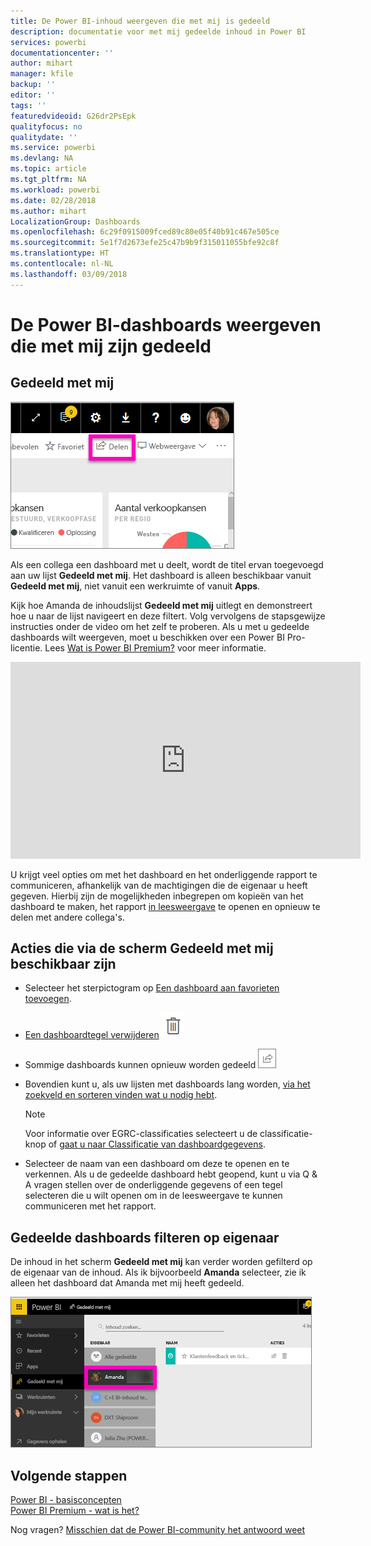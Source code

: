 ```yaml
---
title: De Power BI-inhoud weergeven die met mij is gedeeld
description: documentatie voor met mij gedeelde inhoud in Power BI
services: powerbi
documentationcenter: ''
author: mihart
manager: kfile
backup: ''
editor: ''
tags: ''
featuredvideoid: G26dr2PsEpk
qualityfocus: no
qualitydate: ''
ms.service: powerbi
ms.devlang: NA
ms.topic: article
ms.tgt_pltfrm: NA
ms.workload: powerbi
ms.date: 02/28/2018
ms.author: mihart
LocalizationGroup: Dashboards
ms.openlocfilehash: 6c29f0915009fced89c80e05f40b91c467e505ce
ms.sourcegitcommit: 5e1f7d2673efe25c47b9b9f315011055bfe92c8f
ms.translationtype: HT
ms.contentlocale: nl-NL
ms.lasthandoff: 03/09/2018
---
```

# <a name="display-the-power-bi-dashboards-that-have-been-shared-with-me"></a>De Power BI-dashboards weergeven die met mij zijn gedeeld
## <a name="shared-with-me"></a>Gedeeld met mij
![Deelpictogram](media/service-shared-with-me/power-bi-share-dash.png)

Als een collega een dashboard met u deelt, wordt de titel ervan toegevoegd aan uw lijst **Gedeeld met mij**. Het dashboard is alleen beschikbaar vanuit **Gedeeld met mij**, niet vanuit een werkruimte of vanuit **Apps**.

Kijk hoe Amanda de inhoudslijst **Gedeeld met mij** uitlegt en demonstreert hoe u naar de lijst navigeert en deze filtert. Volg vervolgens de stapsgewijze instructies onder de video om het zelf te proberen. Als u met u gedeelde dashboards wilt weergeven, moet u beschikken over een Power BI Pro-licentie. Lees [Wat is Power BI Premium?](service-premium.md) voor meer informatie.

<iframe width="560" height="315" src="https://www.youtube.com/embed/G26dr2PsEpk" frameborder="0" allowfullscreen></iframe>

U krijgt veel opties om met het dashboard en het onderliggende rapport te communiceren, afhankelijk van de machtigingen die de eigenaar u heeft gegeven. Hierbij zijn de mogelijkheden inbegrepen om kopieën van het dashboard te maken, het rapport [in leesweergave](service-reading-view-and-editing-view.md) te openen en opnieuw te delen met andere collega's.

## <a name="actions-available-from-the-shared-with-me-screen"></a>Acties die via de scherm **Gedeeld met mij** beschikbaar zijn
* Selecteer het sterpictogram op [Een dashboard aan favorieten toevoegen](service-dashboard-favorite.md).
* [Een dashboardtegel verwijderen](service-delete.md) ![Pictogram met prullenbak](media/service-shared-with-me/power-bi-delete-icon.png)
* Sommige dashboards kunnen opnieuw worden gedeeld  ![Deelpictogram](media/service-shared-with-me/power-bi-share-icon-new.png)
* Bovendien kunt u, als uw lijsten met dashboards lang worden, [via het zoekveld en sorteren vinden wat u nodig hebt](service-navigation-search-filter-sort.md).
  
  > [!NOTE]
  > Voor informatie over EGRC-classificaties selecteert u de classificatie-knop of [gaat u naar Classificatie van dashboardgegevens](service-data-classification.md).
  > 
  > 
* Selecteer de naam van een dashboard om deze te openen en te verkennen. Als u de gedeelde dashboard hebt geopend, kunt u via Q & A vragen stellen over de onderliggende gegevens of een tegel selecteren die u wilt openen om in de leesweergave te kunnen communiceren met het rapport.

## <a name="filter-shared-dashboards-by-owner"></a>Gedeelde dashboards filteren op eigenaar
De inhoud in het scherm **Gedeeld met mij** kan verder worden gefilterd op de eigenaar van de inhoud. Als ik bijvoorbeeld **Amanda** selecteer, zie ik alleen het dashboard dat Amanda met mij heeft gedeeld.

![Dashboard gefilterd op eigenaar](media/service-shared-with-me/power-bi-owner.png)

## <a name="next-steps"></a>Volgende stappen
[Power BI - basisconcepten](service-basic-concepts.md)  
[Power BI Premium - wat is het?](service-premium.md)  

Nog vragen? [Misschien dat de Power BI-community het antwoord weet](http://community.powerbi.com/)

